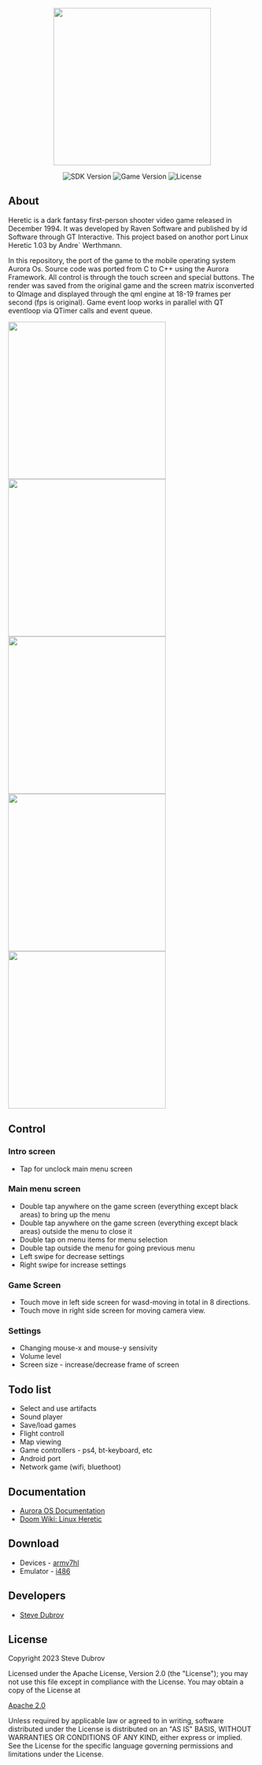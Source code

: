<p align="center">
      <img src="https://github.com/Scaarj/heretic/assets/25565781/4a7a8432-c7fa-45d6-adc0-11dbae6558cc" width="320">
</p>

<p align="center">
   <img src="https://img.shields.io/badge/Sdk%20Version-4.0.2.89-green" alt="SDK Version">
   <img src="https://img.shields.io/badge/Game%20Version-1.0.42-blue" alt="Game Version">
   <img src="https://img.shields.io/badge/License-Apache%20License-yellow" alt="License">
</p>

## About

Heretic is a dark fantasy first-person shooter video game released in December 1994. It was developed by Raven Software and published by id Software through GT Interactive. This project based on anothor port Linux Heretic 1.03 by Andre` Werthmann.

In this repository, the port of the game to the mobile operating system Aurora Os. Source code was ported from C to C++ using the Aurora Framework. All control is through the touch screen and special buttons. The render was saved from the original game and the screen matrix is ​​converted to QImage and displayed through the qml engine at 18-19 frames per second (fps is original). Game event loop works in parallel with QT eventloop via QTimer calls and event queue.

<img src="https://github.com/Scaarj/heretic/assets/25565781/d3ef5398-3012-4304-bd94-3c37b71c006c" width="320">
<img src="https://github.com/Scaarj/heretic/assets/25565781/506740b9-40bd-4ed8-8e25-3d97fca96749" width="320">
<img src="https://github.com/Scaarj/heretic/assets/25565781/2a85ca27-1b28-4473-bff9-31e302265c3b" width="320">
<img src="https://github.com/Scaarj/heretic/assets/25565781/f827329e-8837-43a1-9118-ea2939d54798" width="320">

<img src="https://github.com/Scaarj/heretic/assets/25565781/f99bf87f-c5e3-48cf-8c5f-ddc616773349" width="320">

## Control

### Intro screen
- Tap for unclock main menu screen
### Main menu screen
- Double tap anywhere on the game screen (everything except black areas) to bring up the menu
- Double tap anywhere on the game screen (everything except black areas) outside the menu to close it
- Double tap on menu items for menu selection
- Double tap outside the menu for going previous menu
- Left swipe for decrease settings
- Right swipe for increase settings
### Game Screen
- Touch move in left side screen for wasd-moving in total in 8 directions.
- Touch move in right side screen for moving camera view.

### Settings
- Changing mouse-x and mouse-y sensivity
- Volume level
- Screen size - increase/decrease frame of screen

## Todo list

- Select and use artifacts
- Sound player
- Save/load games
- Flight controll
- Map viewing
- Game controllers - ps4, bt-keyboard, etc
- Android port
- Network game (wifi, bluethoot)

## Documentation

- [Aurora OS Documentation](https://developer.auroraos.ru/doc/software_development/reference)
- [Doom Wiki: Linux Heretic](https://doomwiki.org/wiki/Linux_Heretic)

## Download

- Devices - [armv7hl](https://disk.yandex.ru/d/SRlvKJRETS8lWg)
- Emulator - [i486](https://disk.yandex.ru/d/LOEW0_0kcjBiUg)

## Developers

- [Steve Dubrov](https://github.com/Scaarj)

## License

Copyright 2023 Steve Dubrov

Licensed under the Apache License, Version 2.0 (the "License");
you may not use this file except in compliance with the License.
You may obtain a copy of the License at

[Apache 2.0 ](http://www.apache.org/licenses/LICENSE-2.0)

Unless required by applicable law or agreed to in writing, software
distributed under the License is distributed on an "AS IS" BASIS,
WITHOUT WARRANTIES OR CONDITIONS OF ANY KIND, either express or implied.
See the License for the specific language governing permissions and
limitations under the License.
